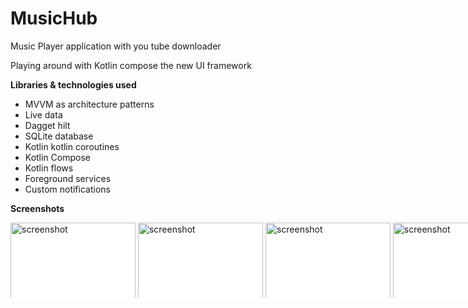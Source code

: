 # MusicHub
Music Player application with you tube downloader

Playing around with Kotlin compose the new UI framework

**Libraries & technologies used**

* MVVM as architecture patterns
* Live data
* Dagget hilt
* SQLite database
* Kotlin kotlin coroutines 
* Kotlin Compose
* Kotlin flows
* Foreground services
* Custom notifications


**Screenshots**



<div style="width:830px; background-color:white; height:120px; overflow:auto;">
		<div style="width: 2000px; height: 90px;">
      <img src="https://user-images.githubusercontent.com/49305252/142436420-c54c8314-0e27-4f73-b0ad-cbb39162b940.png" alt="screenshot" width="200"/>
      <img src="https://user-images.githubusercontent.com/49305252/142436409-a7cd7ec2-f780-4402-9905-7149826fc3ca.png" alt="screenshot" width="200"/>
      <img src="https://user-images.githubusercontent.com/49305252/142436417-92d5b777-a02c-4eae-b5d3-0fab106321a9.png" alt="screenshot" width="200"/>
      <img src="https://user-images.githubusercontent.com/49305252/142436425-62ca87e9-7c71-4c1c-8635-6e52cc690dcf.png" alt="screenshot" width="200"/>
		</div>
</div>
